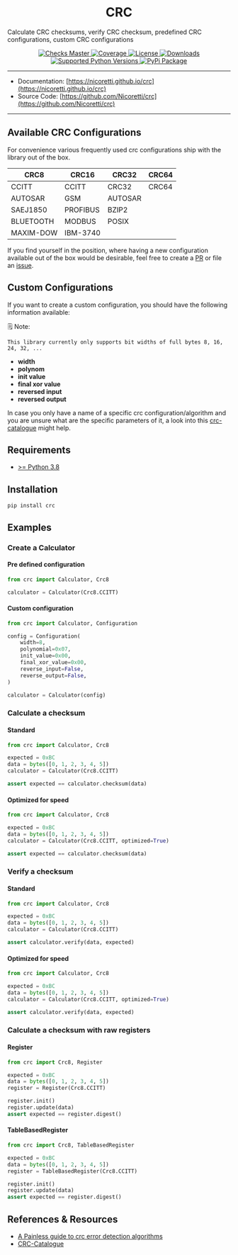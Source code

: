 <h1 align="center">CRC</h1>
<p align="center">

Calculate CRC checksums, verify CRC checksum, predefined CRC configurations, custom CRC configurations
</p>

<p align="center">

<a href="https://github.com/Nicoretti/crc/actions">
    <img src="https://img.shields.io/github/checks-status/nicoretti/crc/master" alt="Checks Master">
</a>
<a href="https://coveralls.io/github/Nicoretti/crc">
    <img src="https://img.shields.io/coverallsCoverage/github/Nicoretti/crc" alt="Coverage">
</a>
<a href="https://opensource.org/licenses/BSD-2-Clause">
    <img src="https://img.shields.io/pypi/l/crc" alt="License">
</a>
<a href="https://pypi.org/project/crc/">
    <img src="https://img.shields.io/pypi/dm/crc" alt="Downloads">
</a>
<a href="https://pypi.org/project/crc/">
    <img src="https://img.shields.io/pypi/pyversions/crc" alt="Supported Python Versions">
</a>
<a href="https://pypi.org/project/crc/">
    <img src="https://img.shields.io/pypi/v/crc" alt="PyPi Package">
</a>
</p>

---
* Documentation: [https://nicoretti.github.io/crc](https://nicoretti.github.io/crc)
* Source Code: [https://github.com/Nicoretti/crc](https://github.com/Nicoretti/crc)
---

## Available CRC Configurations
For convenience various frequently used crc configurations ship with the library out of the box.

| CRC8 | CRC16    | CRC32 | CRC64 |
|------|----------|-------|-------|
| CCITT | CCITT    | CRC32 | CRC64 |
| AUTOSAR | GSM      | AUTOSAR | |
| SAEJ1850 | PROFIBUS | BZIP2 | |
| BLUETOOTH | MODBUS   | POSIX | |
| MAXIM-DOW | IBM-3740 | | | |

If you find yourself in the position, where having a new configuration available out of the
box would be desirable, feel free to create a [PR](https://github.com/Nicoretti/crc/pulls) or file an [issue](https://github.com/Nicoretti/crc/issues).

## Custom Configurations

If you want to create a custom configuration, you should have the following information available:

🗒 Note:

    This library currently only supports bit widths of full bytes 8, 16, 24, 32, ...

* **width**
* **polynom**
* **init value**
* **final xor value**
* **reversed input**
* **reversed output**

In case you only have a name of a specific crc configuration/algorithm and you are unsure what are the specific parameters
of it, a look into this [crc-catalogue](http://reveng.sourceforge.net/crc-catalogue/all.htm) might help.


## Requirements
* [\>= Python 3.8](https://www.python.org)

## Installation

```shell
pip install crc
```

## Examples

### Create a Calculator

#### Pre defined configuration

```python
from crc import Calculator, Crc8

calculator = Calculator(Crc8.CCITT)
```
#### Custom configuration

```python
from crc import Calculator, Configuration

config = Configuration(
    width=8,
    polynomial=0x07,
    init_value=0x00,
    final_xor_value=0x00,
    reverse_input=False,
    reverse_output=False,
)

calculator = Calculator(config)
```

### Calculate a checksum

#### Standard

```python
from crc import Calculator, Crc8

expected = 0xBC
data = bytes([0, 1, 2, 3, 4, 5])
calculator = Calculator(Crc8.CCITT)

assert expected == calculator.checksum(data)
```

#### Optimized for speed

```python
from crc import Calculator, Crc8

expected = 0xBC
data = bytes([0, 1, 2, 3, 4, 5])
calculator = Calculator(Crc8.CCITT, optimized=True)

assert expected == calculator.checksum(data)
```

### Verify a checksum

#### Standard

```python
from crc import Calculator, Crc8

expected = 0xBC
data = bytes([0, 1, 2, 3, 4, 5])
calculator = Calculator(Crc8.CCITT)

assert calculator.verify(data, expected)
```

#### Optimized for speed

```python
from crc import Calculator, Crc8

expected = 0xBC
data = bytes([0, 1, 2, 3, 4, 5])
calculator = Calculator(Crc8.CCITT, optimized=True)

assert calculator.verify(data, expected)
```

### Calculate a checksum with raw registers

#### Register

```python
from crc import Crc8, Register

expected = 0xBC
data = bytes([0, 1, 2, 3, 4, 5])
register = Register(Crc8.CCITT)

register.init()
register.update(data)
assert expected == register.digest()
```
#### TableBasedRegister

```python
from crc import Crc8, TableBasedRegister

expected = 0xBC
data = bytes([0, 1, 2, 3, 4, 5])
register = TableBasedRegister(Crc8.CCITT)

register.init()
register.update(data)
assert expected == register.digest()
```

References & Resources
-----------------------
* [A Painless guide to crc error detection algorithms](http://www.zlib.net/crc_v3.txt)
* [CRC-Catalogue](http://reveng.sourceforge.net/crc-catalogue/all.htm)
